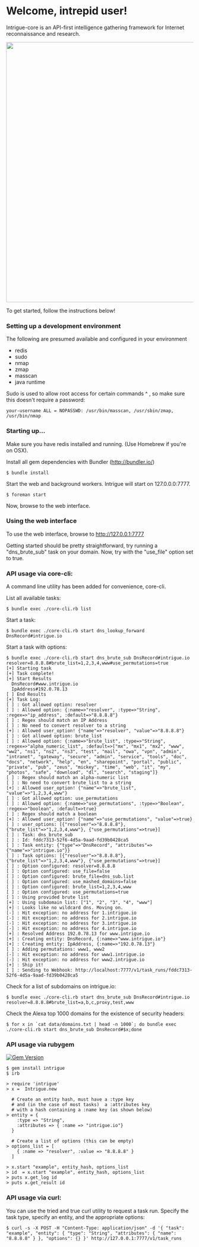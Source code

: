 # Welcome, intrepid user!

Intrigue-core is an API-first intelligence gathering framework for Internet reconnaissance and research.

<img src="https://raw.githubusercontent.com/intrigueio/intrigue-core/develop/doc/home.png" width="700">

To get started, follow the instructions below!

### Setting up a development environment

The following are presumed available and configured in your environment
 - redis
 - sudo
 - nmap
 - zmap
 - masscan
 - java runtime

Sudo is used to allow root access for certain commands ^ , so make sure this doesn't require a password:
```
your-username ALL = NOPASSWD: /usr/bin/masscan, /usr/sbin/zmap, /usr/bin/nmap
```

### Starting up...

Make sure you have redis installed and running. (Use Homebrew if you're on OSX).

Install all gem dependencies with Bundler (http://bundler.io/)
```
$ bundle install
```

Start the web and background workers. Intrigue will start on 127.0.0.0:7777.
```
$ foreman start
```

Now, browse to the web interface.

### Using the web interface

To use the web interface, browse to http://127.0.0.1:7777

Getting started should be pretty straightforward, try running a "dns_brute_sub" task on your domain. Now, try with the "use_file" option set to true.

### API usage via core-cli:

A command line utility has been added for convenience, core-cli.

List all available tasks:
```
$ bundle exec ./core-cli.rb list
```

Start a task:
```
$ bundle exec ./core-cli.rb start dns_lookup_forward DnsRecord#intrigue.io
```

Start a task with options:
```
$ bundle exec ./core-cli.rb start dns_brute_sub DnsRecord#intrigue.io resolver=8.8.8.8#brute_list=1,2,3,4,www#use_permutations=true
[+] Starting task
[+] Task complete!
[+] Start Results
  DnsRecord#www.intrigue.io
  IpAddress#192.0.78.13
[ ] End Results
[+] Task Log:
[ ] : Got allowed option: resolver
[ ] : Allowed option: {:name=>"resolver", :type=>"String", :regex=>"ip_address", :default=>"8.8.8.8"}
[ ] : Regex should match an IP Address
[ ] : No need to convert resolver to a string
[+] : Allowed user_option! {"name"=>"resolver", "value"=>"8.8.8.8"}
[ ] : Got allowed option: brute_list
[ ] : Allowed option: {:name=>"brute_list", :type=>"String", :regex=>"alpha_numeric_list", :default=>["mx", "mx1", "mx2", "www", "ww2", "ns1", "ns2", "ns3", "test", "mail", "owa", "vpn", "admin", "intranet", "gateway", "secure", "admin", "service", "tools", "doc", "docs", "network", "help", "en", "sharepoint", "portal", "public", "private", "pub", "zeus", "mickey", "time", "web", "it", "my", "photos", "safe", "download", "dl", "search", "staging"]}
[ ] : Regex should match an alpha-numeric list
[ ] : No need to convert brute_list to a string
[+] : Allowed user_option! {"name"=>"brute_list", "value"=>"1,2,3,4,www"}
[ ] : Got allowed option: use_permutations
[ ] : Allowed option: {:name=>"use_permutations", :type=>"Boolean", :regex=>"boolean", :default=>true}
[ ] : Regex should match a boolean
[+] : Allowed user_option! {"name"=>"use_permutations", "value"=>true}
[ ] : user_options: [{"resolver"=>"8.8.8.8"}, {"brute_list"=>"1,2,3,4,www"}, {"use_permutations"=>true}]
[ ] : Task: dns_brute_sub
[ ] : Id: fddc7313-52f6-4d5a-9aad-fd39b0428ca5
[ ] : Task entity: {"type"=>"DnsRecord", "attributes"=>{"name"=>"intrigue.io"}}
[ ] : Task options: [{"resolver"=>"8.8.8.8"}, {"brute_list"=>"1,2,3,4,www"}, {"use_permutations"=>true}]
[ ] : Option configured: resolver=8.8.8.8
[ ] : Option configured: use_file=false
[ ] : Option configured: brute_file=dns_sub.list
[ ] : Option configured: use_mashed_domains=false
[ ] : Option configured: brute_list=1,2,3,4,www
[ ] : Option configured: use_permutations=true
[ ] : Using provided brute list
[+] : Using subdomain list: ["1", "2", "3", "4", "www"]
[+] : Looks like no wildcard dns. Moving on.
[-] : Hit exception: no address for 1.intrigue.io
[-] : Hit exception: no address for 2.intrigue.io
[-] : Hit exception: no address for 3.intrigue.io
[-] : Hit exception: no address for 4.intrigue.io
[+] : Resolved Address 192.0.78.13 for www.intrigue.io
[+] : Creating entity: DnsRecord, {:name=>"www.intrigue.io"}
[+] : Creating entity: IpAddress, {:name=>"192.0.78.13"}
[ ] : Adding permutations: www1, www2
[-] : Hit exception: no address for www1.intrigue.io
[-] : Hit exception: no address for www2.intrigue.io
[+] : Ship it!
[ ] : Sending to Webhook: http://localhost:7777/v1/task_runs/fddc7313-52f6-4d5a-9aad-fd39b0428ca5
```

Check for a list of subdomains on intrigue.io:
```
$ bundle exec ./core-cli.rb start dns_brute_sub DnsRecord#intrigue.io resolver=8.8.8.8#brute_list=a,b,c,proxy,test,www
```

Check the Alexa top 1000 domains for the existence of security headers:
```
$ for x in `cat data/domains.txt | head -n 1000`; do bundle exec ./core-cli.rb start dns_brute_sub DnsRecord#$x;done
```

### API usage via rubygem
[![Gem Version](https://badge.fury.io/rb/intrigue.svg)](http://badge.fury.io/rb/intrigue)

```
$ gem install intrigue
$ irb

> require 'intrigue'
> x =  Intrigue.new

  # Create an entity hash, must have a :type key
  # and (in the case of most tasks)  a :attributes key
  # with a hash containing a :name key (as shown below)
> entity = {
    :type => "String",
    :attributes => { :name => "intrigue.io"}
  }

  # Create a list of options (this can be empty)
> options_list = [
    { :name => "resolver", :value => "8.8.8.8" }
  ]

> x.start "example", entity_hash, options_list
> id  = x.start "example", entity_hash, options_list
> puts x.get_log id
> puts x.get_result id
```

### API usage via curl:

You can use the tried and true curl utility to request a task run. Specify the task type, specify an entity, and the appropriate options:

```
$ curl -s -X POST -H "Content-Type: application/json" -d '{ "task": "example", "entity": { "type": "String", "attributes": { "name": "8.8.8.8" } }, "options": {} }' http://127.0.0.1:7777/v1/task_runs
```

